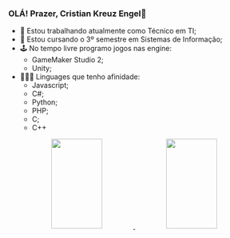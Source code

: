 ### OLÁ! Prazer, Cristian Kreuz Engel🎩

- 🔭 Estou trabalhando atualmente como Técnico em TI;
- 🌱 Estou cursando o 3º semestre em Sistemas de Informação;
- 🕹 No tempo livre programo jogos nas engine:
    * GameMaker Studio 2;
    * Unity;
- 👨🏼‍💻 Linguages que tenho afinidade:
    - Javascript;
    - C#;
    - Python;
    - PHP;
    - C;
    - C++
    
<div align="center">
  <a href="https://github.com/CristianKreuzEngel">
  <img width="45%" height="180em" src="https://github-readme-stats.vercel.app/api?username=CristianKreuzEngel&show_icons=true&theme=great-gatsby&include_all_commits=true&count_private=true">
  <img width="45%" height="180em" src="https://github-readme-stats.vercel.app/api/top-langs/?username=CristianKreuzEngel&layout=compact&langs_count=7&theme=great-gatsby">
</div>
